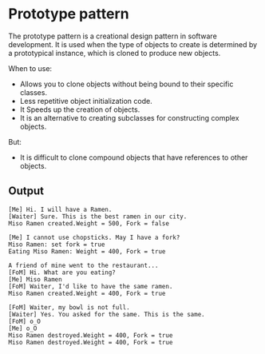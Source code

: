# Prototype pattern

The prototype pattern is a creational design pattern in software development. It is used when the type of objects to create is determined by a prototypical instance, which is cloned to produce new objects.

When to use:
 - Allows you to clone objects without being bound to their specific classes.
 - Less repetitive object initialization code.
 - It Speeds up the creation of objects.
 - It is an alternative to creating subclasses for constructing complex objects.

But:
 - It is difficult to clone compound objects that have references to other objects.

## Output

```
[Me] Hi. I will have a Ramen.
[Waiter] Sure. This is the best ramen in our city.
Miso Ramen created.Weight = 500, Fork = false

[Me] I cannot use chopsticks. May I have a fork?
Miso Ramen: set fork = true
Eating Miso Ramen: Weight = 400, Fork = true

A friend of mine went to the restaurant...
[FoM] Hi. What are you eating?
[Me] Miso Ramen
[FoM] Waiter, I'd like to have the same ramen.
Miso Ramen created.Weight = 400, Fork = true

[FoM] Waiter, my bowl is not full.
[Waiter] Yes. You asked for the same. This is the same.
[FoM] o_O
[Me] o_O
Miso Ramen destroyed.Weight = 400, Fork = true
Miso Ramen destroyed.Weight = 400, Fork = true

```
